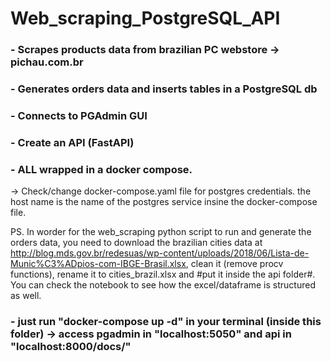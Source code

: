 # Web_scraping_PostgreSQL_API

### - Scrapes products data from brazilian PC webstore -> pichau.com.br

### - Generates orders data and inserts tables in a PostgreSQL db

### - Connects to PGAdmin GUI

### - Create an API (FastAPI)

### - ALL wrapped in a docker compose.

-> Check/change docker-compose.yaml file for postgres credentials. the host name is the name of the postgres service insine the docker-compose file.

PS. In worder for the web_scraping python script to run and generate the orders data, you need to download the brazilian cities data at http://blog.mds.gov.br/redesuas/wp-content/uploads/2018/06/Lista-de-Munic%C3%ADpios-com-IBGE-Brasil.xlsx, clean it (remove procv functions), rename it to cities_brazil.xlsx and #put it inside the api folder#. You can check the notebook to see how the excel/dataframe is structured as well.

### - just run "docker-compose up -d" in your terminal (inside this folder) -> access pgadmin in "localhost:5050" and api in "localhost:8000/docs/" 
